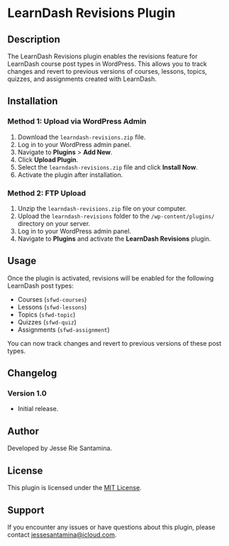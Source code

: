 # LearnDash Revisions Plugin

## Description

The LearnDash Revisions plugin enables the revisions feature for LearnDash course post types in WordPress. This allows you to track changes and revert to previous versions of courses, lessons, topics, quizzes, and assignments created with LearnDash.

## Installation

### Method 1: Upload via WordPress Admin

1. Download the `learndash-revisions.zip` file.
2. Log in to your WordPress admin panel.
3. Navigate to **Plugins** > **Add New**.
4. Click **Upload Plugin**.
5. Select the `learndash-revisions.zip` file and click **Install Now**.
6. Activate the plugin after installation.

### Method 2: FTP Upload

1. Unzip the `learndash-revisions.zip` file on your computer.
2. Upload the `learndash-revisions` folder to the `/wp-content/plugins/` directory on your server.
3. Log in to your WordPress admin panel.
4. Navigate to **Plugins** and activate the **LearnDash Revisions** plugin.

## Usage

Once the plugin is activated, revisions will be enabled for the following LearnDash post types:

- Courses (`sfwd-courses`)
- Lessons (`sfwd-lessons`)
- Topics (`sfwd-topic`)
- Quizzes (`sfwd-quiz`)
- Assignments (`sfwd-assignment`)

You can now track changes and revert to previous versions of these post types.

## Changelog

### Version 1.0
- Initial release.

## Author

Developed by Jesse Rie Santamina.

## License

This plugin is licensed under the [MIT License](https://opensource.org/licenses/MIT).

## Support

If you encounter any issues or have questions about this plugin, please contact jessesantamina@icloud.com.

